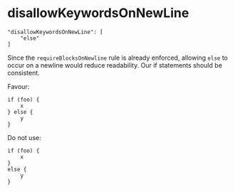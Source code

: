 # disallowKeywordsOnNewLine

    "disallowKeywordsOnNewLine": [
        "else"
    ]

Since the `requireBlocksOnNewline` rule is already enforced, allowing `else` to
occur on a newline would reduce readability. Our if statements should be
consistent.

Favour:

    if (foo) {
        x
    } else {
        y
    }

Do not use:

    if (foo) {
        x
    }
    else {
        y
    }
